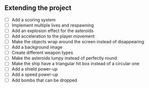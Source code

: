## Extending the project

- [ ] Add a scoring system
- [ ] Implement multiple lives and respawning
- [ ] Add an explosion effect for the asteroids
- [ ] Add acceleration to the player movement
- [ ] Make the objects wrap around the screen instead of disappearing
- [ ] Add a background image
- [ ] Create different weapon types
- [ ] Make the asteroids lumpy instead of perfectly round
- [ ] Make the ship have a triangular hit box instead of a circular one
- [ ] Add a shield power-up
- [ ] Add a speed power-up
- [ ] Add bombs that can be dropped
